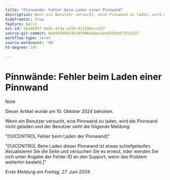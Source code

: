 ```yaml
---
title: "Pinnwände: Fehler beim Laden einer Pinnwand"
description: Wenn ein Benutzer versucht, eine Pinnwand zu laden, wird die Pinnwand nicht geladen, und der Benutzer wird über eine Fehlermeldung informiert.
hidefromtoc: true
feature: Agile
exl-id: 5ba4609f-9ad1-4fda-af28-913286acc327
source-git-commit: 8e095890454b39f046eb8ea2ee9505bdf25c8237
workflow-type: tm+mt
source-wordcount: '90'
ht-degree: 24%

---
```


# Pinnwände: Fehler beim Laden einer Pinnwand

>[!NOTE]
>
>Dieser Artikel wurde am 10. Oktober 2024 behoben.

Wenn ein Benutzer versucht, eine Pinnwand zu laden, wird die Pinnwand nicht geladen und der Benutzer sieht die folgende Meldung:

&quot;[!UICONTROL Fehler beim Laden der Pinnwand]&quot;

&quot;[!UICONTROL Beim Laden dieser Pinnwand ist etwas schiefgelaufen. Aktualisieren Sie die Seite und versuchen Sie es erneut, oder wenden Sie sich unter Angabe der Fehler-ID an den Support, wenn das Problem weiterhin besteht.]“

_Erste Meldung am Freitag, 27. Juni 2024._
